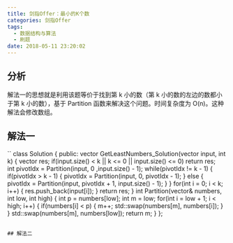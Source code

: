 ```yaml
---
title: 剑指Offer：最小的K个数
categories: 剑指Offer
tags:
  - 数据结构与算法
  - 刷题
date: 2018-05-11 23:20:02
---
```


## 分析
解法一的思想就是利用该题等价于找到第 k 小的数（第 k 小的数的左边的数都小于第 k 小的数），基于 Partition 函数来解决这个问题。时间复杂度为 O(n)。这种解法会修改数组。

## 解法一
``
class Solution {
public:
    vector<int> GetLeastNumbers_Solution(vector<int> input, int k) {
        vector<int> res;
        if(input.size() < k || k <= 0 || input.size() <= 0)
            return res;    
        int pivotIdx = Partition(input, 0 ,input.size() - 1);
        while(pivotIdx != k - 1) {
            if(pivotIdx > k - 1) {
                pivotIdx = Partition(input, 0, pivotIdx - 1);
            } else {
                pivotIdx = Partition(input, pivotIdx + 1, input.size() - 1);
            } 
        }
        for(int i = 0; i < k; i++) {
            res.push_back(input[i]);
        }
        return res;
    }
    int Partition(vector<int>& numbers, int low, int high) {
        int p = numbers[low];
        int m = low;
        for(int i = low + 1; i < high; i++) {
            if(numbers[i] < p) {
                m++;
                std::swap(numbers[m], numbers[i]);
            }
        }
        std::swap(numbers[m], numbers[low]);
        return m;
    }
};
```

## 解法二
